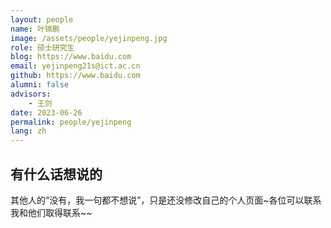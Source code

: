 ```yaml
---
layout: people
name: 叶锦鹏
image: /assets/people/yejinpeng.jpg
role: 硕士研究生
blog: https://www.baidu.com
email: yejinpeng21s@ict.ac.cn
github: https://www.baidu.com
alumni: false
advisors:
    - 王剑
date: 2023-06-26
permalink: people/yejinpeng
lang: zh
---
```


## 有什么话想说的

其他人的“没有，我一句都不想说”，只是还没修改自己的个人页面~各位可以联系我和他们取得联系~~